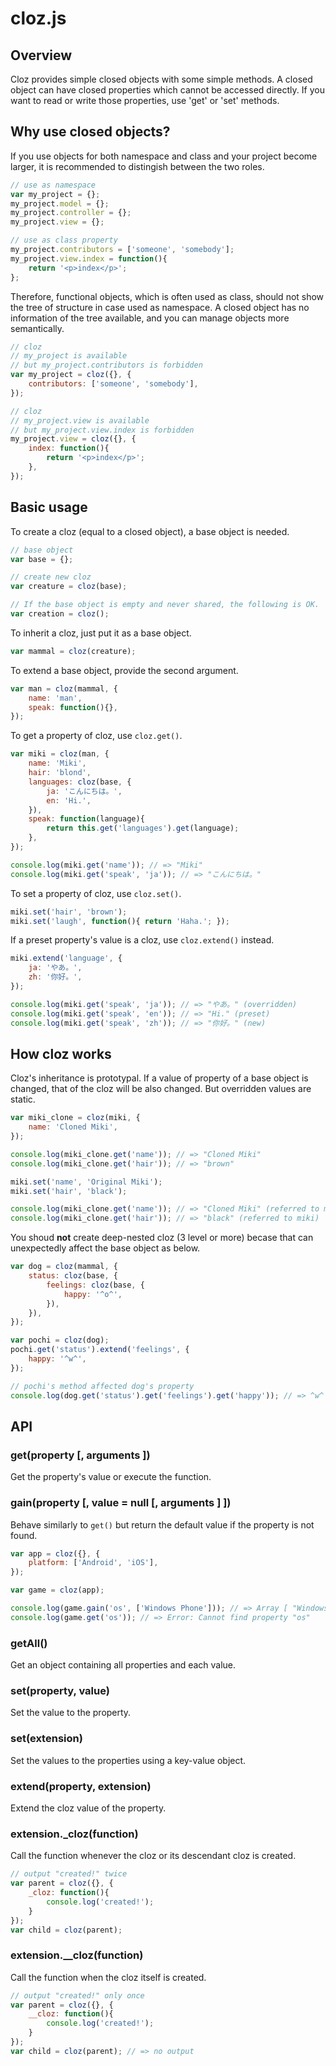 cloz.js
====

## Overview

Cloz provides simple closed objects with some simple methods.
A closed object can have closed properties which cannot be accessed directly.
If you want to read or write those properties, use 'get' or 'set' methods.

## Why use closed objects?

If you use objects for both namespace and class and your project become larger, it is recommended to distingish between the two roles.

```js
// use as namespace
var my_project = {};
my_project.model = {};
my_project.controller = {};
my_project.view = {};

// use as class property
my_project.contributors = ['someone', 'somebody'];
my_project.view.index = function(){
	return '<p>index</p>';
};
```

Therefore, functional objects, which is often used as class, should not show the tree of structure in case used as namespace.
A closed object has no information of the tree available, and you can manage objects more semantically.

```js
// cloz
// my_project is available
// but my_project.contributors is forbidden
var my_project = cloz({}, {
	contributors: ['someone', 'somebody'],
});

// cloz
// my_project.view is available
// but my_project.view.index is forbidden
my_project.view = cloz({}, {
	index: function(){
		return '<p>index</p>';
	},
});
```

## Basic usage

To create a cloz (equal to a closed object), a base object is needed.

```js
// base object
var base = {};

// create new cloz
var creature = cloz(base);

// If the base object is empty and never shared, the following is OK.
var creation = cloz();
```

To inherit a cloz, just put it as a base object.

```js
var mammal = cloz(creature);
```

To extend a base object, provide the second argument.

```js
var man = cloz(mammal, {
	name: 'man',
	speak: function(){},
});
```

To get a property of cloz, use `cloz.get()`.

```js
var miki = cloz(man, {
	name: 'Miki',
	hair: 'blond',
	languages: cloz(base, {
		ja: 'こんにちは。',
		en: 'Hi.',
	}),
	speak: function(language){
		return this.get('languages').get(language);
	},
});

console.log(miki.get('name')); // => "Miki"
console.log(miki.get('speak', 'ja')); // => "こんにちは。"
```

To set a property of cloz, use `cloz.set()`.

```js
miki.set('hair', 'brown');
miki.set('laugh', function(){ return 'Haha.'; });
```

If a preset property's value is a cloz, use `cloz.extend()` instead.

```js
miki.extend('language', {
	ja: 'やあ。',
	zh: '你好。',
});

console.log(miki.get('speak', 'ja')); // => "やあ。" (overridden)
console.log(miki.get('speak', 'en')); // => "Hi." (preset)
console.log(miki.get('speak', 'zh')); // => "你好。" (new)
```

## How cloz works

Cloz's inheritance is prototypal. If a value of property of a base object is changed, that of the cloz will be also changed.
But overridden values are static.

```js
var miki_clone = cloz(miki, {
	name: 'Cloned Miki',
});

console.log(miki_clone.get('name')); // => "Cloned Miki"
console.log(miki_clone.get('hair')); // => "brown"

miki.set('name', 'Original Miki');
miki.set('hair', 'black');

console.log(miki_clone.get('name')); // => "Cloned Miki" (referred to miki_clone)
console.log(miki_clone.get('hair')); // => "black" (referred to miki)
```

You shoud **not** create deep-nested cloz (3 level or more) becase that can unexpectedly affect the base object as below.

```js
var dog = cloz(mammal, {
	status: cloz(base, {
		feelings: cloz(base, {
			happy: '^o^',
		}),
	}),
});

var pochi = cloz(dog);
pochi.get('status').extend('feelings', {
	happy: '^w^',
});

// pochi's method affected dog's property
console.log(dog.get('status').get('feelings').get('happy')); // => ^w^
```

## API

### get(property [, arguments ])

Get the property's value or execute the function.

### gain(property [, value = null [, arguments ] ])

Behave similarly to `get()` but return the default value if the property is not found.

```js
var app = cloz({}, {
	platform: ['Android', 'iOS'],
});

var game = cloz(app);

console.log(game.gain('os', ['Windows Phone'])); // => Array [ "Windows Phone" ]
console.log(game.get('os')); // => Error: Cannot find property "os"
```

### getAll()

Get an object containing all properties and each value.

### set(property, value)

Set the value to the property.

### set(extension)

Set the values to the properties using a key-value object.

### extend(property, extension)

Extend the cloz value of the property.

### extension._cloz(function)

Call the function whenever the cloz or its descendant cloz is created.

```js
// output "created!" twice
var parent = cloz({}, {
	_cloz: function(){
		console.log('created!');
	}
});
var child = cloz(parent);
```

### extension.__cloz(function)

Call the function when the cloz itself is created.

```js
// output "created!" only once
var parent = cloz({}, {
	__cloz: function(){
		console.log('created!');
	}
});
var child = cloz(parent); // => no output
```
